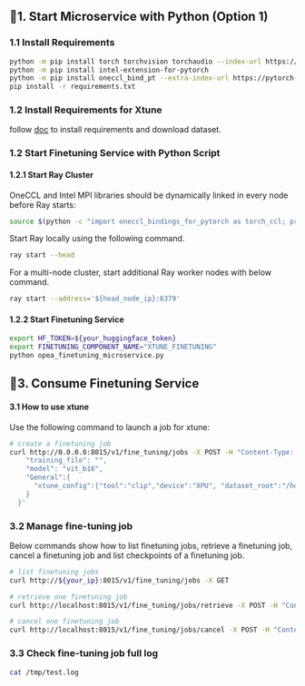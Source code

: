 ## 🚀1. Start Microservice with Python (Option 1)

### 1.1 Install Requirements

```bash
python -m pip install torch torchvision torchaudio --index-url https://download.pytorch.org/whl/cpu
python -m pip install intel-extension-for-pytorch
python -m pip install oneccl_bind_pt --extra-index-url https://pytorch-extension.intel.com/release-whl/stable/cpu/us/
pip install -r requirements.txt
```

### 1.2 Install Requirements for Xtune

follow [doc](./integrations/xtune/README.md) to install requirements and download dataset.

### 1.2 Start Finetuning Service with Python Script

#### 1.2.1 Start Ray Cluster

OneCCL and Intel MPI libraries should be dynamically linked in every node before Ray starts:

```bash
source $(python -c "import oneccl_bindings_for_pytorch as torch_ccl; print(torch_ccl.cwd)")/env/setvars.sh
```

Start Ray locally using the following command.

```bash
ray start --head
```

For a multi-node cluster, start additional Ray worker nodes with below command.

```bash
ray start --address='${head_node_ip}:6379'
```

#### 1.2.2 Start Finetuning Service

```bash
export HF_TOKEN=${your_huggingface_token}
export FINETUNING_COMPONENT_NAME="XTUNE_FINETUNING"
python opea_finetuning_microservice.py
```

## 🚀3. Consume Finetuning Service

#### 3.1 How to use xtune

Use the following command to launch a job for xtune:

```bash
# create a finetuning job
curl http://0.0.0.0:8015/v1/fine_tuning/jobs -X POST -H "Content-Type: application/json"   -d '{
    "training_file": "",
    "model": "vit_b16",
    "General":{
      "xtune_config":{"tool":"clip","device":"XPU", "dataset_root":"/home/data/", "trainer": "clip_adapter_hf", "dataset":"caltech101", "model":"vit_b16"}
    }
  }'
```

### 3.2 Manage fine-tuning job

Below commands show how to list finetuning jobs, retrieve a finetuning job, cancel a finetuning job and list checkpoints of a finetuning job.

```bash
# list finetuning jobs
curl http://${your_ip}:8015/v1/fine_tuning/jobs -X GET

# retrieve one finetuning job
curl http://localhost:8015/v1/fine_tuning/jobs/retrieve -X POST -H "Content-Type: application/json" -d '{"fine_tuning_job_id": ${fine_tuning_job_id}}'

# cancel one finetuning job
curl http://localhost:8015/v1/fine_tuning/jobs/cancel -X POST -H "Content-Type: application/json" -d '{"fine_tuning_job_id": ${fine_tuning_job_id}}'


```

### 3.3 Check fine-tuning job full log

```bash
cat /tmp/test.log
```
